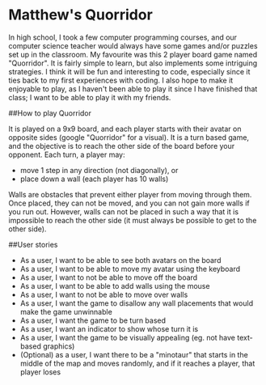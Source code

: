 # Matthew's Quorridor



In high school, I took a few computer programming courses, and our computer science teacher would always have some games
and/or puzzles set up in the classroom. My favourite was this 2 player board game named "Quorridor". It is fairly
simple to learn, but also implements some intriguing strategies. I think it will be fun and interesting to code,
especially since it ties back to my first experiences with coding. I also hope to make it enjoyable to play, as
I haven't been able to play it since I have finished that class; I want to be able to play it with my friends.
 


##How to play Quorridor

It is played on a 9x9 board, and each player starts with their avatar on opposite sides (google "Quorridor" for
a visual). It is a turn based game, and the objective is to reach the other side of the board before your opponent.
Each turn, a player may:
- move 1 step in any direction (not diagonally), or
- place down a wall (each player has 10 walls)

Walls are obstacles that prevent either player from moving through them. Once placed, they can not be moved, and
you can not gain more walls if you run out. However, walls can not be placed in such a way that it is impossible to
reach the other side (it must always be possible to get to the other side).

##User stories
- As a user, I want to be able to see both avatars on the board
- As a user, I want to be able to move my avatar using the keyboard
- As a user, I want to not be able to move off the board
- As a user, I want to be able to add walls using the mouse
- As a user, I want to not be able to move over walls
- As a user, I want the game to disallow any wall placements that would make the game unwinnable
- As a user, I want the game to be turn based
- As a user, I want an indicator to show whose turn it is
- As a user, I want the game to be visually appealing (eg. not have text-based graphics)
- (Optional) as a user, I want there to be a "minotaur" that starts in the middle of the map and moves randomly, and
if it reaches a player, that player loses